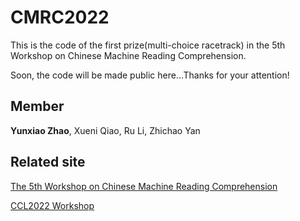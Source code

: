# CMRC2022
This is the code of the first prize(multi-choice racetrack) in the 5th Workshop on Chinese Machine Reading Comprehension.

Soon, the code will be made public here...Thanks for your attention!


## Member
**Yunxiao Zhao**, Xueni Qiao, Ru Li, Zhichao Yan

## Related site
[The 5th Workshop on Chinese Machine Reading Comprehension](https://hfl-rc.com/cmrc2022/)

[CCL2022 Workshop](http://cips-cl.org/static/CCL2022/cclEval/taskResults/index.html#%E8%AF%84%E6%B5%8B%E4%BB%BB%E5%8A%A1-10%E7%AC%AC%E4%BA%94%E5%B1%8A%E8%AE%AF%E9%A3%9E%E6%9D%AF%E4%B8%AD%E6%96%87%E6%9C%BA%E5%99%A8%E9%98%85%E8%AF%BB%E7%90%86%E8%A7%A3%E8%AF%84%E6%B5%8B)
